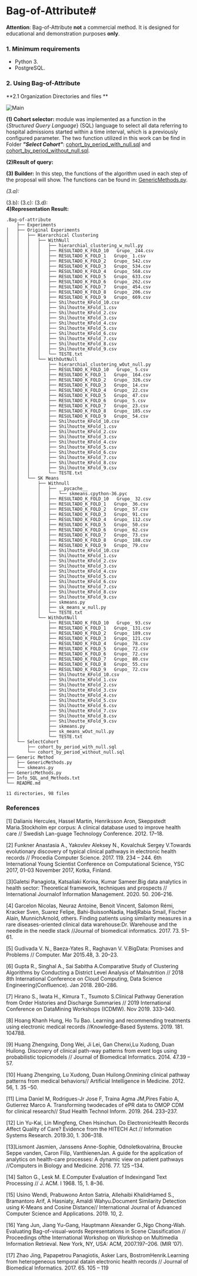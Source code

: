 # Bag-of-Attribute#

**Attention**: Bag-of-Attribute **not** a commercial method. It is designed for educational and demonstration purposes **only**.


### 1. Minimum requirements ###

* Python 3.
* PostgreSQL.


### 2. Using Bag-of-Attribute ###

**2.1 Organization Directories and files **

 ![Main](./workflow_BoA.png)

**(1) Cohort selector:** module was implemented as a function in the {*Structured Query Language*} (SQL) language to select all data referring to hospital admissions started within a time interval, which is a previously configured parameter. The two function utilized in this work can be find in Folder ***"Select Cohort"***: [cohort_by_period_with_null.sql](https://github.com/JuniorClementino/Bag-of--attribute/blob/master/SelectCohort/cohort_by_period_with_null.sql) and [cohort_by_period_without_null.sql](https://github.com/JuniorClementino/Bag-of--attribute/blob/master/SelectCohort/cohort_by_period_without_null.sql).


**(2)Result of query:**


**(3) Builder:** In this step, the functions of the algorithm used in each step of the proposal will show. The functions can be found in: [GenericMethods.py](https://github.com/JuniorClementino/Bag-of--attribute/blob/master/GenericMethods.py).


  *(3.a):*

  (3.b):
  (3.c):
  (3.d):  
**4)Representation Result:**



```
.Bag-of-attribute
    ├── Experiments
│   ├── Original Experiments
│   │   ├── Hierarchical Clustering
│   │   │   ├── WithNull
│   │   │   │   ├── hierarchial_clustering_w_null.py
│   │   │   │   ├── RESULTADO_K_FOLD_10   Grupo_ 244.csv
│   │   │   │   ├── RESULTADO_K_FOLD_1   Grupo_ 1.csv
│   │   │   │   ├── RESULTADO_K_FOLD_2   Grupo_ 542.csv
│   │   │   │   ├── RESULTADO_K_FOLD_3   Grupo_ 534.csv
│   │   │   │   ├── RESULTADO_K_FOLD_4   Grupo_ 568.csv
│   │   │   │   ├── RESULTADO_K_FOLD_5   Grupo_ 633.csv
│   │   │   │   ├── RESULTADO_K_FOLD_6   Grupo_ 262.csv
│   │   │   │   ├── RESULTADO_K_FOLD_7   Grupo_ 454.csv
│   │   │   │   ├── RESULTADO_K_FOLD_8   Grupo_ 206.csv
│   │   │   │   ├── RESULTADO_K_FOLD_9   Grupo_ 669.csv
│   │   │   │   ├── Shilhoutte_KFold_10.csv
│   │   │   │   ├── Shilhoutte_KFold_1.csv
│   │   │   │   ├── Shilhoutte_KFold_2.csv
│   │   │   │   ├── Shilhoutte_KFold_3.csv
│   │   │   │   ├── Shilhoutte_KFold_4.csv
│   │   │   │   ├── Shilhoutte_KFold_5.csv
│   │   │   │   ├── Shilhoutte_KFold_6.csv
│   │   │   │   ├── Shilhoutte_KFold_7.csv
│   │   │   │   ├── Shilhoutte_KFold_8.csv
│   │   │   │   ├── Shilhoutte_KFold_9.csv
│   │   │   │   └── TESTE.txt
│   │   │   └── WithOutNull
│   │   │       ├── hierarchial_clustering_wOut_null.py
│   │   │       ├── RESULTADO_K_FOLD_10   Grupo_ 5.csv
│   │   │       ├── RESULTADO_K_FOLD_1   Grupo_ 164.csv
│   │   │       ├── RESULTADO_K_FOLD_2   Grupo_ 326.csv
│   │   │       ├── RESULTADO_K_FOLD_3   Grupo_ 14.csv
│   │   │       ├── RESULTADO_K_FOLD_4   Grupo_ 22.csv
│   │   │       ├── RESULTADO_K_FOLD_5   Grupo_ 47.csv
│   │   │       ├── RESULTADO_K_FOLD_6   Grupo_ 5.csv
│   │   │       ├── RESULTADO_K_FOLD_7   Grupo_ 23.csv
│   │   │       ├── RESULTADO_K_FOLD_8   Grupo_ 185.csv
│   │   │       ├── RESULTADO_K_FOLD_9   Grupo_ 54.csv
│   │   │       ├── Shilhoutte_KFold_10.csv
│   │   │       ├── Shilhoutte_KFold_1.csv
│   │   │       ├── Shilhoutte_KFold_2.csv
│   │   │       ├── Shilhoutte_KFold_3.csv
│   │   │       ├── Shilhoutte_KFold_4.csv
│   │   │       ├── Shilhoutte_KFold_5.csv
│   │   │       ├── Shilhoutte_KFold_6.csv
│   │   │       ├── Shilhoutte_KFold_7.csv
│   │   │       ├── Shilhoutte_KFold_8.csv
│   │   │       ├── Shilhoutte_KFold_9.csv
│   │   │       └── TESTE.txt
│   │   └── SK Means
│   │       ├── Withnull
│   │       │   ├── __pycache__
│   │       │   │   └── skmeans.cpython-36.pyc
│   │       │   ├── RESULTADO_K_FOLD_10   Grupo_ 32.csv
│   │       │   ├── RESULTADO_K_FOLD_1   Grupo_ 36.csv
│   │       │   ├── RESULTADO_K_FOLD_2   Grupo_ 57.csv
│   │       │   ├── RESULTADO_K_FOLD_3   Grupo_ 91.csv
│   │       │   ├── RESULTADO_K_FOLD_4   Grupo_ 112.csv
│   │       │   ├── RESULTADO_K_FOLD_5   Grupo_ 50.csv
│   │       │   ├── RESULTADO_K_FOLD_6   Grupo_ 62.csv
│   │       │   ├── RESULTADO_K_FOLD_7   Grupo_ 73.csv
│   │       │   ├── RESULTADO_K_FOLD_8   Grupo_ 188.csv
│   │       │   ├── RESULTADO_K_FOLD_9   Grupo_ 79.csv
│   │       │   ├── Shilhoutte_KFold_10.csv
│   │       │   ├── Shilhoutte_KFold_1.csv
│   │       │   ├── Shilhoutte_KFold_2.csv
│   │       │   ├── Shilhoutte_KFold_3.csv
│   │       │   ├── Shilhoutte_KFold_4.csv
│   │       │   ├── Shilhoutte_KFold_5.csv
│   │       │   ├── Shilhoutte_KFold_6.csv
│   │       │   ├── Shilhoutte_KFold_7.csv
│   │       │   ├── Shilhoutte_KFold_8.csv
│   │       │   ├── Shilhoutte_KFold_9.csv
│   │       │   ├── skmeans.py
│   │       │   ├── sk_means_w_null.py
│   │       │   └── TESTE.txt
│   │       └── WithOutNull
│   │           ├── RESULTADO_K_FOLD_10   Grupo_ 93.csv
│   │           ├── RESULTADO_K_FOLD_1   Grupo_ 131.csv
│   │           ├── RESULTADO_K_FOLD_2   Grupo_ 189.csv
│   │           ├── RESULTADO_K_FOLD_3   Grupo_ 121.csv
│   │           ├── RESULTADO_K_FOLD_4   Grupo_ 78.csv
│   │           ├── RESULTADO_K_FOLD_5   Grupo_ 72.csv
│   │           ├── RESULTADO_K_FOLD_6   Grupo_ 72.csv
│   │           ├── RESULTADO_K_FOLD_7   Grupo_ 80.csv
│   │           ├── RESULTADO_K_FOLD_8   Grupo_ 55.csv
│   │           ├── RESULTADO_K_FOLD_9   Grupo_ 72.csv
│   │           ├── Shilhoutte_KFold_10.csv
│   │           ├── Shilhoutte_KFold_1.csv
│   │           ├── Shilhoutte_KFold_2.csv
│   │           ├── Shilhoutte_KFold_3.csv
│   │           ├── Shilhoutte_KFold_4.csv
│   │           ├── Shilhoutte_KFold_5.csv
│   │           ├── Shilhoutte_KFold_6.csv
│   │           ├── Shilhoutte_KFold_7.csv
│   │           ├── Shilhoutte_KFold_8.csv
│   │           ├── Shilhoutte_KFold_9.csv
│   │           ├── skmeans.py
│   │           ├── sk_means_wOut_null.py
│   │           └── TESTE.txt
│   └── SelectCohort
│       ├── cohort_by_period_with_null.sql
│       └── cohort_by_period_without_null.sql
├── Generic Method
│   ├── GenericMethods.py
│   └── skmeans.py
├── GenericMethods.py
├── Info_SQL_and_Methods.txt
└── README.md

11 directories, 98 files

```

### References ####

[1] Dalianis Hercules, Hassel Martin, Henriksson Aron, Skeppstedt Maria.Stockholm  epr  corpus:  A  clinical database  used  to  improve  health  care   //  Swedish  Lan-guage Technology Conference. 2012. 17–18.

[2] Funkner Anastasia A., Yakovlev Aleksey N., Kovalchuk Sergey V.Towards  evolutionary  discovery  of  typical clinical pathways in electronic health records  // Procedia Computer  Science.  2017.  119.  234  –  244.   6th  International Young Scientist Conference on Computational Science, YSC 2017, 01-03 November 2017, Kotka, Finland.

[3]Galetsi Panagiota, Katsaliaki Korina, Kumar Sameer.Big  data  analytics  in  health  sector:  Theoretical  framework,  techniques  and  prospects  //  International  Journalof Information Management. 2020. 50. 206–216.

[4] Garcelon Nicolas, Neuraz Antoine, Benoit Vincent, Salomon Rémi, Kracker Sven, Suarez Felipe, Bahi-BuissonNadia,  HadjRabia  Smail,  Fischer  Alain,  MunnichArnold, others.   Finding  patients  using  similarity  measures in a rare diseases-oriented clinical data warehouse:Dr.  Warehouse  and  the  needle  in  the  needle  stack    //Journal of biomedical informatics. 2017. 73. 51–61.

[5] Gudivada V. N., Baeza-Yates R., Raghavan V. V.BigData:  Promises  and  Problems   //  Computer.  Mar  2015.48, 3. 20–23.

[6] Gupta R., Singhal A., Sai Sabitha A.Comparative Study of Clustering Algorithms by Conducting a District Level Analysis of Malnutrition  // 2018 8th International Conference on Cloud Computing, Data Science Engineering(Confluence). Jan 2018. 280–286.

[7] Hirano S., Iwata H., Kimura T., Tsumoto S.Clinical Pathway Generation from Order Histories and Discharge Summaries    //  2019  International  Conference  on  DataMining Workshops (ICDMW). Nov 2019. 333–340.

[8] Hoang Khanh Hung, Ho Tu Bao.  Learning  and  recommending  treatments  using  electronic  medical  records  //Knowledge-Based Systems. 2019. 181. 104788.


[9] Huang Zhengxing, Dong Wei, Ji Lei, Gan Chenxi,Lu Xudong, Duan Huilong.  Discovery  of  clinical  path-way  patterns  from  event  logs  using  probabilistic  topicmodels  //  Journal  of  Biomedical  Informatics.  2014.  47.39 – 57.


[10] Huang Zhengxing, Lu Xudong, Duan Huilong.Onmining clinical pathway patterns from medical behaviors//  Artificial  Intelligence  in  Medicine.  2012.  56,  1.  35  –50.


[11] Lima Daniel M, Rodrigues-Jr Jose F, Traina Agma JM,Pires Fabio A, Gutierrez Marco A.   Transforming  twodecades of ePR data to OMOP CDM for clinical research// Stud Health Technol Inform. 2019. 264. 233–237.


[12] Lin Yu-Kai, Lin Mingfeng, Chen Hsinchun. Do ElectronicHealth  Records  Affect  Quality  of  Care?  Evidence  from the HITECH Act // Information Systems Research. 2019.30, 1. 306–318.


[13]Lismont Jasmien, Janssens Anne-Sophie, OdnoletkovaIrina, Broucke Seppe vanden, Caron Filip, VanthienenJan.  A guide for the application of analytics on health-care processes: A dynamic view on patient pathways  //Computers  in  Biology  and  Medicine.  2016.  77.  125  –134.

[14] Salton G., Lesk M. E.Computer Evaluation of Indexingand Text Processing  // J. ACM. I 1968. 15, 1. 8–36.

[15] Usino Wendi, Prabuwono Anton Satria, Allehaibi KhalidHamed S., Bramantoro Arif, A Hasniaty, Amaldi Wahyu.Document Similarity Detection using K-Means and Cosine  Distance//  International  Journal  of  Advanced Computer Science and Applications. 2019. 10, 2.

[16] Yang Jun, Jiang Yu-Gang, Hauptmann Alexander G.,Ngo Chong-Wah.   Evaluating  Bag-of-visual-words  Representations  in  Scene  Classification    //  Proceedings  ofthe International Workshop on Workshop on Multimedia Information Retrieval. New York, NY, USA: ACM, 2007.197–206.  (MIR ’07).

[17] Zhao Jing, Papapetrou Panagiotis, Asker Lars, BostromHenrik.Learning  from  heterogeneous  temporal  datain  electronic  health  records    //  Journal  of  Biomedical Informatics. 2017. 65. 105 – 119